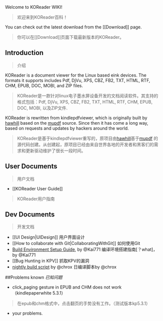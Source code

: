 Welcome to KOReader WIKI!
>欢迎来到KOReader百科！  

You can check out the latest download from the [[Download]] page.  
>你可以在[[Download]]页面下载最新版本的KOReader。  

## Introduction
>介绍  

KOReader is a document viewer for the Linux based eink devices. The formats it supports includes Pdf, DjVu, XPS, CBZ, FB2, TXT, HTML, RTF, CHM, EPUB, DOC, MOBI, and ZIP files.
>KOReader是一款针对linux电子墨水屏设备开发的文档阅读软件。其支持的格式包括：Pdf, DjVu, XPS, CBZ, FB2, TXT, HTML, RTF, CHM, EPUB, DOC, MOBI, 以及ZIP文件.  

KOReader is rewritten from kindlepdfviewer, which is originally built by [hawhill](http://www.mobileread.com/forums/member.php?u=86292) based on the [mupdf](http://www.mupdf.com/) source. Since then it has come a long way, based on requests and updates by hackers around the world.
>KOReader是基于kindlepdfviewer重写的，原项目由[hawhill](http://www.mobileread.com/forums/member.php?u=86292)基于[mupdf](http://www.mupdf.com/) 的源代码创建。从创建起，原项目已经由来自世界各地的开发者和黑客们的需求和更新驱动维护了很长一段时间。

## User Documents
>用户文档  

* [[KOReader User Guide]]
>KOReader用户指南

## Dev Documents
>开发文档  

* [[UI Design|UIDesign]]  用户界面设计
* [[How to collaborate with Git|CollaboratingWithGit]]  如何使用Git
* [Build Environment Setup Guide][build_env], by @Kai771  编译环境搭建指南[？what]，by @Kai771
* [[Bug Hunting in KPV]]  抓取KPV的漏洞
* [nightly build script] by @chrox  日编译脚本by @chrox

##Problems known
*已知问题*
* click_paging gesture in EPUB and CHM does not work（kindlepaperwhite 5.3.1）
>在epub和chm格式中，点击翻页的手势没有工作。（测试版本kp5.3.1）
* your problems. 

[build_env]:http://www.mobileread.com/forums/showpost.php?p=2227307&postcount=658
[nightly build script]:https://gist.github.com/4002028